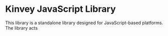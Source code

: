 # Kinvey JavaScript Library

This library is a standalone library designed for JavaScript-based platforms. The library acts